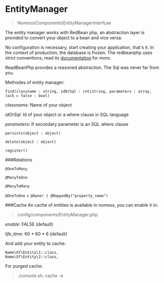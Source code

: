 # EntityManager

> Nomess\Components\EntityManagerInterfcae


The entity manager works with RedBean php, an abstraction layer is provided 
to convert your object to a bean and vice versa.

No configuration is necessary, start creating your application, that's it.
In the context of production, the database is frozen.
The redbeanphp uses strict conventions, read its [documentation](https://www.redbeanphp.com/index.php) for more.

ReadBeanPhp provides a reasoned abstraction. The Sql was never far from you.

Methodes of entity manager:

`find(classname : string, idOrSql : int|string, parameters : array, lock = false : bool)`

*classname*: Name of your object

*idOrSql*: Id of your object or a where clause in SQL language

*parameters*: If secondary parameter is an SQL where clause

`persists(object : object)`

`delete(object : object)`

`register()`

###Relations

`@OneToMany`

`@ManyToOne`

`@ManyToMany`

`@OneToOne` + `@Owner | @MappedBy("property_name")` 


###Cache
An cache of entities is available in nomess, you can enable it in:

> config/components/EntityManager.php

*enable*: FALSE (default)

*life_time*: 60 * 60 * 6 (default)

And add your entity to cache:

`Name\Of\Entity\1::class,`<br>
`Name\Of\Entity\2::class,`

For purged cache:

> ./console.sh: cache -e
